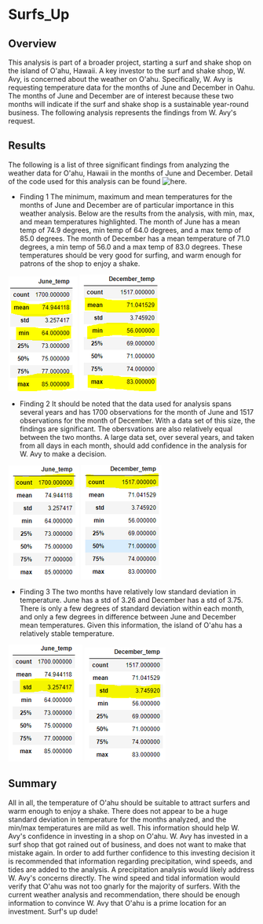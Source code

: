 # Surfs_Up

## Overview

This analysis is part of a broader project, starting a surf and shake shop on the island of O'ahu, Hawaii. A key investor to the surf and shake shop, W. Avy, is concerned about the weather on O'ahu. Specifically, W. Avy is requesting temperature data for the months of June and December in Oahu. The months of June and December are of interest because these two months will indicate if the surf and shake shop is a sustainable year-round business. The following analysis represents the findings from W. Avy's request.

## Results

The following is a list of three significant findings from analyzing the weather data for O'ahu, Hawaii in the months of June and December. Detail of the code used for this analysis can be found
![here.](/SurfsUp_Challenge.ipynb)

* Finding 1
The minimum, maximum and mean temperatures for the months of June and December are of particular importance in this weather analysis. Below are the results from the analysis, with min, max, and mean temperatures highlighted. The month of June has a mean temp of 74.9 degrees, min temp of 64.0 degrees, and a max temp of 85.0 degrees. The month of December has a mean temperature of 71.0 degrees, a min temp of 56.0 and a max temp of 83.0 degrees. These temperatures should be very good for surfing, and warm enough for patrons of the shop to enjoy a shake.

![june_mean](/Resources/june_temp_mean.png) ![dec_mean](/Resources/dec_temp_mean.png)

* Finding 2
It should be noted that the data used for analysis spans several years and has 1700 observations for the month of June and 1517 observations for the month of December. With a data set of this size, the findings are significant. The obersvations are also relatively equal between the two months. A large data set, over several years, and taken from all days in each month, should add confidence in the analysis for W. Avy to make a decision. 

![june_obs](/Resources/june_ob_count.png) ![dec_obs](/Resources/dec_ob_count.png)

* Finding 3
The two months have relatively low standard deviation in temperature. June has a std of 3.26 and December has a std of 3.75. There is only a few degrees of standard deviation within each month, and only a few degrees in difference between June and December mean temperatures. Given this information, the island of O'ahu has a relatively stable temperature.

![june_std](/Resources/june_temp_std.png) ![dec_std](/Resources/dec_temp_std.png)

## Summary

All in all, the temperature of O'ahu should be suitable to attract surfers and warm enough to enjoy a shake. There does not appear to be a huge standard deviation in temperature for the months analyzed, and the min/max temperatures are mild as well. This information should help W. Avy's confidence in investing in a shop on O'ahu. W. Avy has invested in a surf shop that got rained out of business, and does not want to make that mistake again. In order to add further confidence to this investing decision it is recommended that information regarding precipitation, wind speeds, and tides are added to the analysis. A precipitation analysis would likely address W. Avy's concerns directly. The wind speed and tidal information would verify that O'ahu was not too gnarly for the majority of surfers. With the current weather analysis and recommendation, there should be enough information to convince W. Avy that O'ahu is a prime location for an investment. Surf's up dude!
